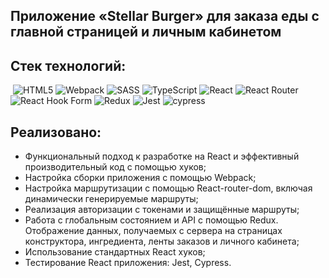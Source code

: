 ## Приложение «Stellar Burger» для заказа еды с главной страницей и личным кабинетом

## Стек технологий:

 ![HTML5](https://img.shields.io/badge/html5-%23E34F26.svg?style=for-the-badge&logo=html5&logoColor=white) ![Webpack](https://img.shields.io/badge/webpack-%238DD6F9.svg?style=for-the-badge&logo=webpack&logoColor=black) ![SASS](https://img.shields.io/badge/SASS-hotpink.svg?style=for-the-badge&logo=SASS&logoColor=white) ![TypeScript](https://img.shields.io/badge/typescript-%23007ACC.svg?style=for-the-badge&logo=typescript&logoColor=white) ![React](https://img.shields.io/badge/react-%2320232a.svg?style=for-the-badge&logo=react&logoColor=%2361DAFB) ![React Router](https://img.shields.io/badge/React_Router-CA4245?style=for-the-badge&logo=react-router&logoColor=white) ![React Hook Form](https://img.shields.io/badge/React%20Hook%20Form-%23EC5990.svg?style=for-the-badge&logo=reacthookform&logoColor=white) ![Redux](https://img.shields.io/badge/redux-%23593d88.svg?style=for-the-badge&logo=redux&logoColor=white) ![Jest](https://img.shields.io/badge/-jest-%23C21325?style=for-the-badge&logo=jest&logoColor=white) ![cypress](https://img.shields.io/badge/-cypress-%23E5E5E5?style=for-the-badge&logo=cypress&logoColor=058a5e)

## Реализовано:

- Функциональный подход к разработке на React и эффективный производительный код с помощью
хуков;
- Настройка сборки приложения с помощью Webpack;
- Настройка маршрутизации с помощью React-router-dom, включая динамически генерируемые
маршруты;
- Реализация авторизации с токенами и защищённые маршруты;
- Работа с глобальным состоянием и API с помощью Redux. Отображение данных, получаемых с
сервера на страницах конструктора, ингредиента, ленты заказов и личного кабинета;
- Использование стандартных React хуков;
- Тестирование React приложения: Jest, Cypress.


